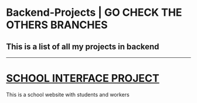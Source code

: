 ﻿# Backend-Projects | GO CHECK THE OTHERS BRANCHES

<h2>This is a list of all my projects in backend</h2>

________________________________________________________________________________________________________________________________________________


<h1><u>SCHOOL INTERFACE PROJECT</u></h1>

This is a school website with students and workers
